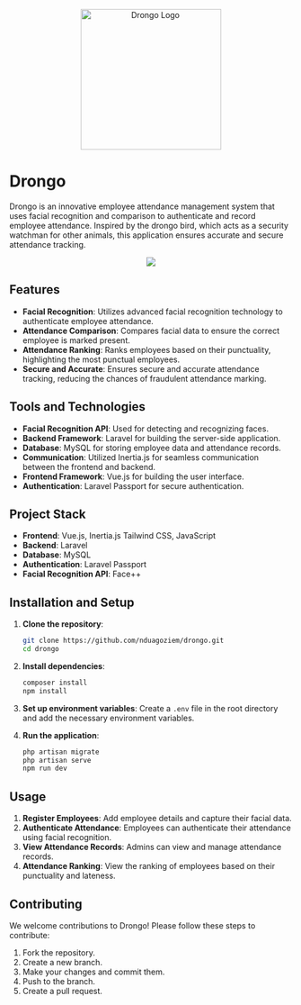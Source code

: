 <p align="center"><img src="/public/storage/logo.png" alt="Drongo Logo" style="width: 250px"/></p>


# Drongo
Drongo is an innovative employee attendance management system that uses facial recognition and comparison to authenticate and record employee attendance. Inspired by the drongo bird, which acts as a security watchman for other animals, this application ensures accurate and secure attendance tracking.

<div align="center"><img src="/public/storage/drongo.jpg"/></div>

## Features

- **Facial Recognition**: Utilizes advanced facial recognition technology to authenticate employee attendance.
- **Attendance Comparison**: Compares facial data to ensure the correct employee is marked present.
- **Attendance Ranking**: Ranks employees based on their punctuality, highlighting the most punctual employees.
- **Secure and Accurate**: Ensures secure and accurate attendance tracking, reducing the chances of fraudulent attendance marking.

## Tools and Technologies

- **Facial Recognition API**: Used for detecting and recognizing faces.
- **Backend Framework**: Laravel for building the server-side application.
- **Database**: MySQL for storing employee data and attendance records.
- **Communication**: Utilized Inertia.js for seamless communication between the frontend and backend.
- **Frontend Framework**: Vue.js for building the user interface.
- **Authentication**: Laravel Passport for secure authentication.

## Project Stack

- **Frontend**: Vue.js, Inertia.js Tailwind CSS,  JavaScript
- **Backend**: Laravel
- **Database**: MySQL
- **Authentication**: Laravel Passport
- **Facial Recognition API**: Face++

## Installation and Setup

1. **Clone the repository**:
    ```bash
    git clone https://github.com/nduagoziem/drongo.git
    cd drongo
    ```

2. **Install dependencies**:
    ```bash
    composer install
    npm install
    ```

3. **Set up environment variables**:
    Create a `.env` file in the root directory and add the necessary environment variables.

4. **Run the application**:
    ```bash
    php artisan migrate
    php artisan serve
    npm run dev
    ```

## Usage

1. **Register Employees**: Add employee details and capture their facial data.
2. **Authenticate Attendance**: Employees can authenticate their attendance using facial recognition.
3. **View Attendance Records**: Admins can view and manage attendance records.
4. **Attendance Ranking**: View the ranking of employees based on their punctuality and lateness.

## Contributing

We welcome contributions to Drongo! Please follow these steps to contribute:

1. Fork the repository.
2. Create a new branch.
3. Make your changes and commit them.
4. Push to the branch.
5. Create a pull request.

<!-- ## License

This project is licensed under the MIT License. See the [LICENSE](LICENSE) file for details. -->

